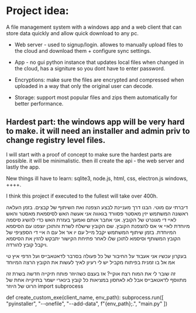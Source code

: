 # Project idea: 
A file management system with a windows app and a web client that can store data quickly and allow quick download to any pc.

- Web server - used to signup/login. allowes to manually upload files to the cloud and download them + configure sync settings.
- App - no gui python instance that updates local files when changed in the cloud, has a signiture so you dont have to enter password.


- Encryptions: make sure the files are encrypted and compressed when uploaded in a way that only the original user can decode.
- Storage: support most popular files and zips them automatically for better performance.

## Hardest part: the windows app will be very hard to make. it will need an installer and admin priv to change registry level files.

I will start with a proof of concept to make sure the hardest parts are possible. it will be minimalistic. then ill create the api - the web server and lastly the app.

New things ill have to learn: sqlite3, node.js, html, css, electron.js windows, ++++.

I think this project if executed to the fullest will take over 400h.




דיברתי עם מוטי. הבנו דרך מעניינת לבצע הצפנה ואת השיתוף של קבצים.
בזמן העלאה ראשונה המשתמש יזין מאסטר פסוורד בגאווה אני אעשה האש לסיסמאת מאסטר והאש לאיי די מגונרט של הקובץ. אני אחבר אותם ואמעך בעזרת האש כדי להשיג סיסמה מיוחדת לאיי אי אס להצפנת הקובץ. שם הקובץ שישלח לשרת והתוכן יוצפנו עם הסיסמא המיוחדת.
בזמן שיתוף המשתמש יקבל מייל עם יו אר אל עם ה איי די הספציפי של הקובץ המשותף וסיסמא לתוכן שלו לאחר פתיחת הקישור יתבקש להזין את הסיסמא ויקבל קובץ להורדה.


בעקרון עכשיו אני אעבוד על החיבור של כל פעולה בסרבר לדאטאבייס ועל הדפי איץ טי אמ אל בו זמנית בפיתוח מקביל
יש לי רעיון לאיך לעשות את הקובץ הרצה המיוחד

זה שובר לי את המוח רצח אוקיי? אז בעצם כשהיוזר פותח תיקייה חדשה בשרת זה מתווסף לדאטאבייס אבל לא לאחסון 
במציאות כל קובץ בינארי ישמר בתיקייה אחת של הרוט של היוזר
import subprocess

def create_custom_exe(client_name, env_path):
    subprocess.run([
        "pyinstaller",
        "--onefile",
        "--add-data", f"{env_path};.",
        "main.py"
    ])
